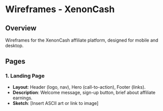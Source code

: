 # Wireframes - XenonCash

## Overview
Wireframes for the XenonCash affiliate platform, designed for mobile and desktop.

## Pages

### 1. Landing Page
- **Layout**: Header (logo, nav), Hero (call-to-action), Footer (links).
- **Description**: Welcome message, sign-up button, brief about affiliate earnings.
- **Sketch**: [Insert ASCII art or link to image]
